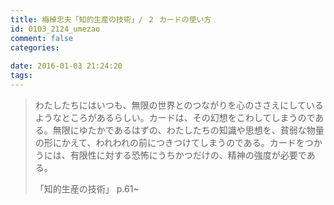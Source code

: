 ```yaml
---
title: 梅棹忠夫「知的生産の技術」/ ２ カードの使い方
id: 0103_2124_umezao
comment: false
categories:
   
date: 2016-01-03 21:24:20
tags:
---
```


> わたしたちにはいつも、無限の世界とのつながりを心のささえにしているようなところがあるらしい。カードは、その幻想をこわしてしまうのである。無限にゆたかであるはずの、わたしたちの知識や思想を、貧弱な物量の形にかえて、われわれの前につきつけてしまうのである。カードをつかうには、有限性に対する恐怖にうちかつだけの、精神の強度が必要である。
> 
> 「知的生産の技術」 p.61~
